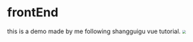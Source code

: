 # frontEnd
this is a demo made by me following shangguigu vue tutorial.
<img src="https://upload-images.jianshu.io/upload_images/4731247-2a2a21ca0bd438a4.gif" style="zoom:50%;" />
